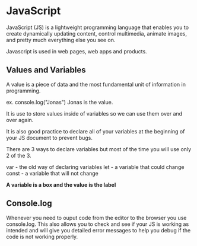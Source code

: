 # JavaScript

JavaScript (JS) is a lightweight programming language that enables you to create dynamically updating content, control multimedia, animate images, and pretty much everything else you see on.

Javascript is used in web pages, web apps and products.

## Values and Variables

A value is a piece of data and the most fundamental unit of information in programming.

ex. console.log("Jonas") Jonas is the value.

It is use to store values inside of variables so we can use them over and over again.

It is also good practice to declare all of your variables at the beginning of your JS document to prevent bugs.

There are 3 ways to declare variables but most of the time you will use only 2 of the 3.

var - the old way of declaring variables
let - a variable that could change
const - a variable that will not change

**A variable is a box and the value is the label**

## Console.log

Whenever you need to ouput code from the editor to the browser you use console.log. This also allows you to check and see if your JS is working as intended and will give you detailed error messages to help you debug if the code is not working properly.
